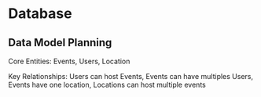 # Database

## Data Model Planning
Core Entities: Events, Users, Location

Key Relationships: Users can host Events, Events can have multiples Users, Events have one location, Locations can host multiple events

